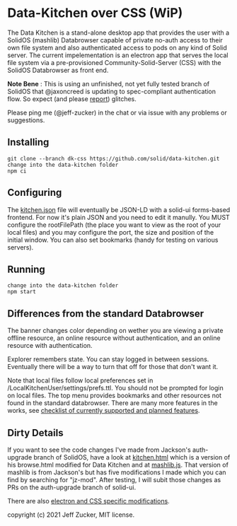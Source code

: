 # Data-Kitchen over CSS (WiP)

The Data Kitchen is a stand-alone desktop app that provides the user with a SolidOS (mashlib) Databrowser capable of private no-auth access to their own file system and also authenticated access to pods on any kind of Solid server. The current impelementation is an electron app that serves the local file system via a pre-provisioned Community-Solid-Server (CSS) with the SolidOS Databrowser as front end. 

**Note Bene** : This is using an unfinished, not yet fully tested branch of SolidOS that @jaxoncreed is updating to spec-compliant authentication flow. So expect (and please [report](https://github.com/solid/solidos/issues/40)) glitches.

Please ping me (@jeff-zucker) in the chat or via issue with any problems or suggestions.

## Installing
```text
git clone --branch dk-css https://github.com/solid/data-kitchen.git
change into the data-kitchen folder
npm ci
```

## Configuring
The [kitchen.json](./kitchen.json) file will eventually be JSON-LD with a solid-ui forms-based frontend.  For now it's plain JSON and you need to edit it manully.  You MUST configure the rootFilePath (the place you want to view as the root of your local files) and you may configure the port, the size and position of the initial window.  You can also set bookmarks (handy for testing on various servers).

## Running 
```text
change into the data-kitchen folder
npm start
```

## Differences from the standard Databrowser

The banner changes color depending on wether you are viewing a private offline resource, an online resource without authentication, and an online resource with authentication.

Explorer remembers state.  You can stay logged in between sessions.  Eventually there will be a way to turn that off for those that don't want it.

Note that local files follow local preferences set in /LocalKitchenUser/settings/prefs.ttl.  You should not be prompted for login on local files. The top menu provides bookmarks and other resources not found in the standard databrowser.
There are many more features in the works, see [checklist of currently supported and planned features](https://github.com/solid/solidos/issues/40).

## Dirty Details

If you want to see the code changes I've made from Jackson's auth-upgrade branch of SolidOS, have a look at [kitchen.html](./ServerRoot/common/kitchen.html) which is a version of his browse.html modified for Data Kitchen and at [mashlib.js](./ServerRoot/common/mashlib.js).  That version of mashlib is from Jackson's but has five modifications I made which you can find by searching for "jz-mod".  After testing, I will subit those changes as PRs on the auth-upgrade branch of solid-ui.

There are also [electron and CSS specific modifications](./src/).

copyright (c) 2021 Jeff Zucker, MIT license.